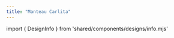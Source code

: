 ```yaml
---
title: "Manteau Carlita"
---
```


import { DesignInfo } from 'shared/components/designs/info.mjs'

<DesignInfo design='carlita' docs />

